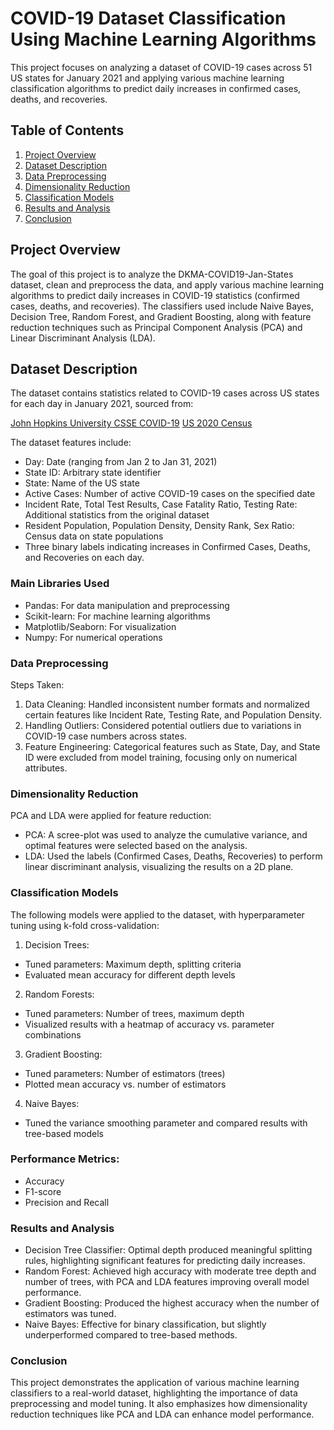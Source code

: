 # COVID-19 Dataset Classification Using Machine Learning Algorithms

This project focuses on analyzing a dataset of COVID-19 cases across 51 US states for January 2021 and applying various machine learning classification algorithms to predict daily increases in confirmed cases, deaths, and recoveries.

## Table of Contents

1. [Project Overview](#project-overview)
2. [Dataset Description](#dataset-description)
3. [Data Preprocessing](#Data-Preprocessing)
4. [Dimensionality Reduction](#Dimensionality-Reduction)
5. [Classification Models](#classification-Models)
6. [Results and Analysis](#Results-and-Analysis)
7. [Conclusion](#Conclusion)


## Project Overview

The goal of this project is to analyze the DKMA-COVID19-Jan-States dataset, clean and preprocess the data, and apply various machine learning algorithms to predict daily increases in COVID-19 statistics (confirmed cases, deaths, and recoveries). The classifiers used include Naive Bayes, Decision Tree, Random Forest, and Gradient Boosting, along with feature reduction techniques such as Principal Component Analysis (PCA) and Linear Discriminant Analysis (LDA).

## Dataset Description

The dataset contains statistics related to COVID-19 cases across US states for each day in January 2021, sourced from:

[John Hopkins University CSSE COVID-19](https://github.com/CSSEGISandData/COVID-19)
[US 2020 Census](https://www.census.gov)

The dataset features include:

- Day: Date (ranging from Jan 2 to Jan 31, 2021)
- State ID: Arbitrary state identifier
- State: Name of the US state
- Active Cases: Number of active COVID-19 cases on the specified date
- Incident Rate, Total Test Results, Case Fatality Ratio, Testing Rate: Additional statistics from the original dataset
- Resident Population, Population Density, Density Rank, Sex Ratio: Census data on state populations
- Three binary labels indicating increases in Confirmed Cases, Deaths, and Recoveries on each day.

### Main Libraries Used
- Pandas: For data manipulation and preprocessing
- Scikit-learn: For machine learning algorithms
- Matplotlib/Seaborn: For visualization
- Numpy: For numerical operations

### Data Preprocessing

Steps Taken:
<br>
1. Data Cleaning: Handled inconsistent number formats and normalized certain features like Incident Rate, Testing Rate, and Population Density.
2. Handling Outliers: Considered potential outliers due to variations in COVID-19 case numbers across states.
3. Feature Engineering: Categorical features such as State, Day, and State ID were excluded from model training, focusing only on numerical attributes.

### Dimensionality Reduction

PCA and LDA were applied for feature reduction:

- PCA: A scree-plot was used to analyze the cumulative variance, and optimal features were selected based on the analysis.
- LDA: Used the labels (Confirmed Cases, Deaths, Recoveries) to perform linear discriminant analysis, visualizing the results on a 2D plane.

### Classification Models

The following models were applied to the dataset, with hyperparameter tuning using k-fold cross-validation:

1. Decision Trees:
- Tuned parameters: Maximum depth, splitting criteria
- Evaluated mean accuracy for different depth levels
2. Random Forests:
- Tuned parameters: Number of trees, maximum depth
- Visualized results with a heatmap of accuracy vs. parameter combinations
3. Gradient Boosting:
- Tuned parameters: Number of estimators (trees)
- Plotted mean accuracy vs. number of estimators
4. Naive Bayes:
- Tuned the variance smoothing parameter and compared results with tree-based models

### Performance Metrics:
- Accuracy
- F1-score
- Precision and Recall

### Results and Analysis

- Decision Tree Classifier: Optimal depth produced meaningful splitting rules, highlighting significant features for predicting daily increases.
- Random Forest: Achieved high accuracy with moderate tree depth and number of trees, with PCA and LDA features improving overall model performance.
- Gradient Boosting: Produced the highest accuracy when the number of estimators was tuned.
- Naive Bayes: Effective for binary classification, but slightly underperformed compared to tree-based methods.

### Conclusion

This project demonstrates the application of various machine learning classifiers to a real-world dataset, highlighting the importance of data preprocessing and model tuning. It also emphasizes how dimensionality reduction techniques like PCA and LDA can enhance model performance.
  
